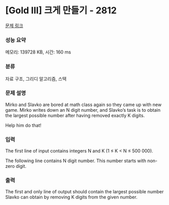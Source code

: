 # [Gold III] 크게 만들기 - 2812 

[문제 링크](https://www.acmicpc.net/problem/2812) 

### 성능 요약

메모리: 139728 KB, 시간: 160 ms

### 분류

자료 구조, 그리디 알고리즘, 스택

### 문제 설명

<p>Mirko and Slavko are bored at math class again so they came up with new game. Mirko writes down an N digit number, and Slavko’s task is to obtain the largest possible number after having removed exactly K digits. </p>

<p>Help him do that! </p>

### 입력 

 <p>The first line of input contains integers N and K (1 ≤ K < N ≤ 500 000). </p>

<p>The following line contains N digit number. This number starts with non-zero digit. </p>

### 출력 

 <p>The first and only line of output should contain the largest possible number Slavko can obtain by removing K digits from the given number. </p>

